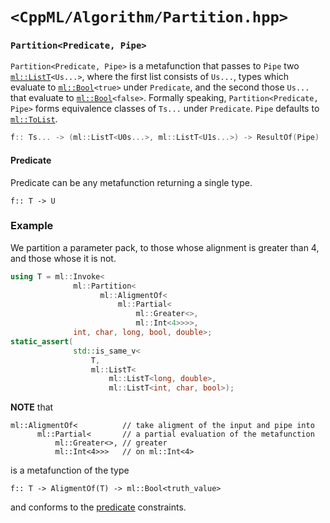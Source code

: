 # `<CppML/Algorithm/Partition.hpp>`

### `Partition<Predicate, Pipe>`

`Partition<Predicate, Pipe>` is a metafunction that passes to `Pipe` two [`ml::ListT`](../Vocabulary/List.md)`<Us...>`, where the first list consists of `Us...`, types which evaluate to [`ml::Bool`](../Vocabulary/Value.md)`<true>` under `Predicate`, and the second those `Us...` that evaluate to [`ml::Bool`](../Vocabulary/Value.md)`<false>`. Formally speaking, `Partition<Predicate, Pipe>` forms equivalence classes of `Ts...` under `Predicate`. `Pipe` defaults to [`ml::ToList`](../Functional/ToList.md).

```c++
f:: Ts... -> (ml::ListT<U0s...>, ml::ListT<U1s...>) -> ResultOf(Pipe)
```

#### Predicate

Predicate can be any metafunction returning a single type.
```
f:: T -> U
```

### Example

We partition a parameter pack, to those whose alignment is greater than 4, and those whose it is not.
```c++
using T = ml::Invoke<
              ml::Partition<
                    ml::AligmentOf<
                        ml::Partial<
                            ml::Greater<>,
                            ml::Int<4>>>>,
              int, char, long, bool, double>;
static_assert(
              std::is_same_v<
                  T,
                  ml::ListT<
                      ml::ListT<long, double>,
                      ml::ListT<int, char, bool>);
```
**NOTE** that
```
ml::AligmentOf<          // take aligment of the input and pipe into
      ml::Partial<       // a partial evaluation of the metafunction
          ml::Greater<>, // greater
          ml::Int<4>>>   // on ml::Int<4>
```
is a metafunction of the type
```
f:: T -> AligmentOf(T) -> ml::Bool<truth_value>
```
and conforms to the [predicate](#predicate) constraints.
